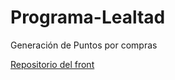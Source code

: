 # Programa-Lealtad
Generación de Puntos por compras

[Repositorio del front](https://github.com/Eduardoscar/FronProgramaLealtadPR.git)
